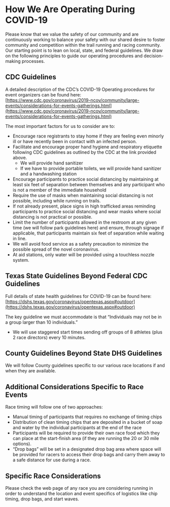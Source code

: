 # How We Are Operating During COVID-19

Please know that we value the safety of our community and are continuously
working to balance your safety with our shared desire to foster community and
competition within the trail running and racing community. Our starting point is
to lean on local, state, and federal guidelines. We draw on the following
principles to guide our operating procedures and decision-making processes.

## CDC Guidelines

A detailed description of the CDC’s COVID-19 Operating procedures for event organizers can be found here: [https://www.cdc.gov/coronavirus/2019-ncov/community/large-events/considerations-for-events-gatherings.html](https://www.cdc.gov/coronavirus/2019-ncov/community/large-events/considerations-for-events-gatherings.html)

The most important factors for us to consider are to:

- Encourage race registrants to stay home if they are feeling even minorly ill or have recently been in contact with an infected person.
- Facilitate and encourage proper hand hygiene and respiratory etiquette following CDC guidelines as outlined by the CDC at the link provided above.
  - We will provide hand sanitizer
  - If we have to provide portable toilets, we will provide hand sanitizer and a handwashing station
- Encourage participants to practice social distancing by maintaining at least six feet of separation between themselves and any participant who is not a member of the immediate household
- Require the use of masks when maintaining social distancing is not possible, including while running on trails.
- If not already present, place signs in high trafficked areas reminding participants to practice social distancing and wear masks where social distancing is not practical or possible.
- Limit the number of participants allowed in the restroom at any given time (we will follow park guidelines here) and ensure, through signage if applicable, that participants maintain six feet of separation while waiting in line.
- We will avoid food service as a safety precaution to minimize the possible spread of the novel coronavirus.
- At aid stations, only water will be provided using a touchless nozzle system.

## Texas State Guidelines Beyond Federal CDC Guidelines

Full details of state health guidelines for COVID-19 can be found here: [https://dshs.texas.gov/coronavirus/opentexas.aspx#outdoor](https://dshs.texas.gov/coronavirus/opentexas.aspx#outdoor)

The key guideline we must accommodate is that “Individuals may not be in a group larger than 10 individuals.”

- We will use staggered start times sending off groups of 8 athletes (plus 2 race directors) every 10 minutes.

## County Guidelines Beyond State DHS Guidelines

We will follow County guidelines specific to our various race locations if and when they are available.

## Additional Considerations Specific to Race Events

Race timing will follow one of two approaches:

- Manual timing of participants that requires no exchange of timing chips
- Distribution of clean timing chips that are deposited in a bucket of soap and water by the individual participants at the end of the race
- Participants will be required to provide their own race food which they can place at the start-finish area (if they are running the 20 or 30 mile options).
- “Drop bags” will be set in a designated drop bag area where space will be provided for racers to access their drop bags and carry them away to a safe distance for use during a race.

## Specific Race Considerations

Please check the web page of any race you are considering running in order to understand the location and event specifics of logistics like chip timing, drop bags, and start waves.
